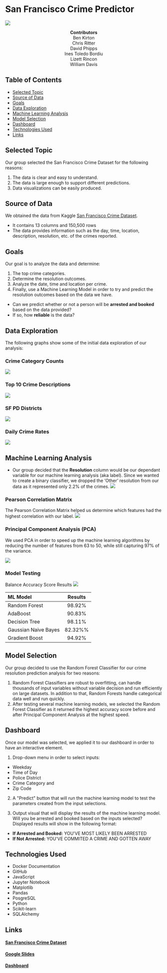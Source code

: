 # <b>San Francisco Crime Predictor</b>

![](./images/golden_gate.jpg)

<div align="center"><b>Contributors</b></div>
<div align="center">Ben Kirton</div>
<div align="center">Chris Ritter</div>
<div align="center">David Phipps</div>
<div align="center">Ines Toledo Bordiu</div>
<div align="center">Lizett Rincon</div>
<div align="center">William Davis</div>

## Table of Contents
- [Selected Topic](https://github.com/noops/sanFranCrimePredictor/tree/lizett_rincon#selected-topic)
- [Source of Data](https://github.com/noops/sanFranCrimePredictor/tree/lizett_rincon#source-of-data)
- [Goals](https://github.com/noops/sanFranCrimePredictor/tree/lizett_rincon#goals)
- [Data Exploration](https://github.com/noops/sanFranCrimePredictor/tree/lizett_rincon#data-exploration)
- [Machine Learning Analysis](https://github.com/noops/sanFranCrimePredictor/tree/lizett_rincon#machine-learning-analysis)
- [Model Selection](https://github.com/noops/sanFranCrimePredictor/tree/lizett_rincon#model-selection)
- [Dashboard](https://github.com/noops/sanFranCrimePredictor/tree/lizett_rincon#dashboard)
- [Technologies Used](https://github.com/noops/sanFranCrimePredictor/tree/lizett_rincon#technologies-used)
- [Links](https://github.com/noops/sanFranCrimePredictor/tree/lizett_rincon#links)

## Selected Topic
Our group selected the San Francisco Crime Dataset for the following reasons:
1. The data is clear and easy to understand. 
2. The data is large enough to support different predictions.
3. Data visualizations can be easily produced.

## Source of Data
We obtained the data from Kaggle [San Francisco Crime Dataset](https://www.kaggle.com/roshansharma/sanfranciso-crime-dataset). 
- It contains 13 columns and 150,500 rows
- The data provides information such as the day, time, location, description, resolution, etc. of the crimes reported.

## Goals
Our goal is to analyze the data and determine:
1. The top crime categories.
2. Determine the resolution outcomes.
3. Analyze the date, time and location per crime.
4. Finally, use a Machine Learning Model in order to try and predict the resolution outcomes based on the data we have.
- Can we predict whether or not a person will be <b>arrested and booked</b> based on the data provided?
- If so, how <b>reliable</b> is the data?

## Data Exploration
The following graphs show some of the initial data exploration of our analysis:

### Crime Category Counts
![](./images/crime_categories.png)

### Top 10 Crime Descriptions
![](./images/descript_tree_map.png)

### SF PD Districts
![](./images/Pd_districts.png)

### Daily Crime Rates
![](./images/daily_crimes.png)

## Machine Learning Analysis
- Our group decided that the <b>Resolution</b> column would be our dependant variable for our machine learning analysis (aka label). Since we wanted to create a binary classifier, we dropped the ‘Other’ resolution from our data as it represented only 2.2% of the crimes.
![](./images/Resolutions2.png)

### Pearson Correlation Matrix
The Pearson Correlation Matrix helped us determine which features had the highest correlation with our label.
![](./images/correlation_heatmap.png)

### Principal Component Analysis (PCA)
We used PCA in order to speed up the machine learning algorithms by reducing the number of features from 63 to 50, while still capturing 97% of the variance.

![](./images/PCA_graph.png)

### Model Testing
Balance Accuracy Score Results
![](./images/bal_acc_score_pca.png)

| ML Model      | Results|
| :---        |    :----: |
| Random Forest      | 98.92%  |   
| AdaBoost  | 90.83%   |   
| Decision Tree      | 98.11%  |   
| Gaussian Naive Bayes  | 82.32%%   |   
| Gradient Boost     | 94.92%  |     

## Model Selection
Our group decided to use the Random Forest Classifier for our crime resolution prediction analysis for two reasons:
1. Random Forest Classifiers are robust to overfitting, can handle thousands of input variables without variable decision and run efficiently on large datasets. In addition to that, Random Forests handle categorical data well and run quickly. 
2. After testing several machine learning models, we selected the Random Forest Classifier as it returned the highest accuracy score before and after Principal Component Analysis at the highest speed.

## Dashboard
Once our model was selected, we applied it to our dashboard in order to have an interactive element. 
1. Drop-down menu in order to select inputs: 
- Weekday
- Time of Day
- Police District
- Crime Category and
- Zip Code

2. A "Predict" button that will run the machine learning model to test the parameters created from the input selections.

3. Output visual that will display the results of the machine learning model. Will you be arrested and booked based on the inputs selected? Displayed results will show in the following format:

- <b>If Arrested and Booked:</b>
YOU'VE MOST LIKELY BEEN ARRESTED
- <b>If Not Arrested:</b>
YOU'VE COMMITED A CRIME AND GOTTEN AWAY


## Technologies Used
- Docker Documentation
- GitHub
- JavaScript
- Jupyter Notebook
- Matplotlib
- Pandas
- PosgreSQL
- Python
- Scikit-learn
- SQLAlchemy

## Links
#### [San Francisco Crime Dataset](https://www.kaggle.com/roshansharma/sanfranciso-crime-dataset)
#### [Google Slides](https://docs.google.com/presentation/d/15_He1YvD366ukodzkfbG418iSVmOcC6Re9f0O5FfMeI/edit#slide=id.ga64223047d_0_0)
#### [Dashboard](http://167.99.27.90/)

